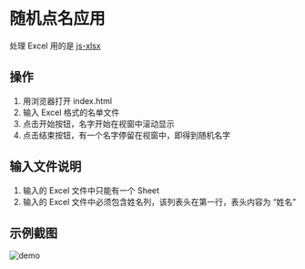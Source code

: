 # 随机点名应用

处理 Excel 用的是 [js-xlsx](https://github.com/SheetJS/js-xlsx)

## 操作
1. 用浏览器打开 index.html
2. 输入 Excel 格式的名单文件
3. 点击开始按钮，名字开始在视窗中滚动显示
4. 点击结束按钮，有一个名字停留在视窗中，即得到随机名字

## 输入文件说明
1. 输入的 Excel 文件中只能有一个 Sheet
2. 输入的 Excel 文件中必须包含姓名列，该列表头在第一行，表头内容为 “姓名”

## 示例截图
![demo](https://image-hosting-1256256014.cos.ap-shanghai.myqcloud.com/randomRollCallDemo.PNG)
